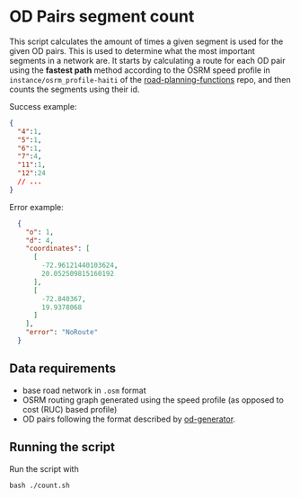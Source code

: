 # OD Pairs segment count
This script calculates the amount of times a given segment is used for the given OD pairs. This is used to determine what the most important segments in a network are.
It starts by calculating a route for each OD pair using the **fastest path** method according to the OSRM speed profile in `instance/osrm_profile-haiti` of the [road-planning-functions](https://github.com/developmentseed/road-planning-functions) repo, and then counts the segments using their id.

Success example:
```json
{
  "4":1,
  "5":1,
  "6":1,
  "7":4,
  "11":1,
  "12":24
  // ...
}
```

Error example:
```json
  {
    "o": 1,
    "d": 4,
    "coordinates": [
      [
        -72.96121440103624,
        20.052509815160192
      ],
      [
        -72.840367,
        19.9378068
      ]
    ],
    "error": "NoRoute"
  }
```
## Data requirements

* base road network in `.osm` format
* OSRM routing graph generated using the speed profile (as opposed to cost (RUC) based profile)
* OD pairs following the format described by [od-generator](https://github.com/developmentseed/od-generator).

## Running the script
Run the script with

```
bash ./count.sh
```
